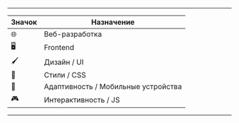 
---

| Значок | Назначение                          |
| ------ | ----------------------------------- |
| 🌐     | Веб-разработка                      |
| 🖥️    | Frontend                            |
| 🖌️    | Дизайн / UI                         |
| 🎨     | Стили / CSS                         |
| 📱     | Адаптивность / Мобильные устройства |
| 🎮     | Интерактивность / JS                |

---
